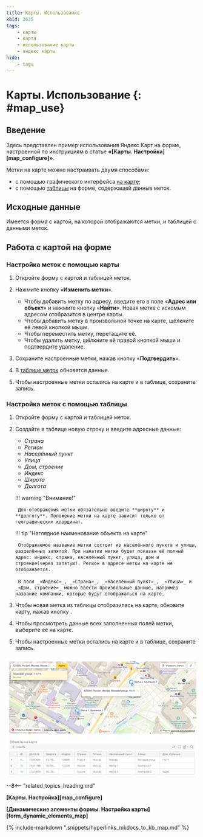 ```yaml
---
title: Карты. Использование
kbId: 2635
tags:
    - карты
    - карта
    - использование карты
    - яндекс карты
hide:
    - tags
---
```


# Карты. Использование {: #map_use}

## Введение

Здесь представлен пример использования Яндекс Карт на форме, настроенной по инструкциям в статье **«[Карты. Настройка][map_configure]»**.

Метки на карте можно настраивать двумя способами:

- с помощью графического интерфейса [на карте](#настройка-меток-с-помощью-карты);
- с помощью [таблицы](#настройка-меток-с-помощью-таблицы) на форме, содержащей данные меток.

## Исходные данные

Имеется форма c картой, на которой отображаются метки, и таблицей с данными меток.

## Работа с картой на форме

### Настройка меток с помощью карты

1. Откройте форму с картой и таблицей меток.
2. Нажмите кнопку «**Изменить метки**».

    - Чтобы добавить метку по адресу, введите его в поле «**Адрес или объект**» и нажмите кнопку «**Найти**». Новая метка с искомым адресом отобразится в центре карты.
    - Чтобы добавить метку в произвольной точке на карте, щёлкните её левой кнопкой мыши.
    - Чтобы переместить метку, перетащите её.
    - Чтобы удалить метку, щёлкните её правой кнопкой мыши и подтвердите удаление.

3. Сохраните настроенные метки, нажав кнопку «**Подтвердить**».
4. В [таблице меток](#настройка-меток-с-помощью-таблицы) обновятся данные.
5. Чтобы настроенные метки остались на карте и в таблице, сохраните запись.

### Настройка меток с помощью таблицы

1. Откройте форму с картой и таблицей меток.
2. Создайте в таблице новую строку и введите адресные данные:

    - _Страна_
    - _Регион_
    - _Населённый пункт_
    - _Улица_
    - _Дом, строение_
    - _Индекс_
    - _Широта_
    - _Долгота_

    !!! warning "Внимание!"

        Для отображения метки обязательно введите **широту** и **долготу**. Положение метки на карте зависит только от географических координат.

    !!! tip "Наглядное наименование объекта на карте"

        Отображаемое название метки состоит из населённого пункта и улицы, разделённых запятой. При нажатии метки будет показан её полный адрес: индекс, страна, населённый пункт, улица, дом и строение(через запятую). Регион в адресе метки на карте не отображается.

        В поля _«Индекс»_, _«Страна»_, _«Населённый пункт»_, _«Улица»_ и _«Дом, строение»_ можно ввести произвольные данные, например название компании, которые будут отображаться на карте.

3. Чтобы новая метка из таблицы отобразилась на карте, обновите карту, нажав кнопку <i class="fa-light fa-arrows-rotate"></i>.
4. Чтобы просмотреть данные всех заполненных полей метки, выберите её на карте.
5. Чтобы настроенные метки остались на карте и в таблице, сохраните запись.

_![Пример карты и таблицы меток на карте](img/map_use_example.png)_

--8<-- "related_topics_heading.md"

**[Карты. Настройка][map_configure]**

**[Динамические элементы формы. Настройка карты][form_dynamic_elements_map]**

{%
include-markdown ".snippets/hyperlinks_mkdocs_to_kb_map.md"
%}

